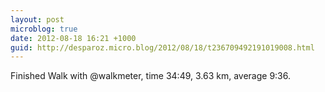 ```yaml
---
layout: post
microblog: true
date: 2012-08-18 16:21 +1000
guid: http://desparoz.micro.blog/2012/08/18/t236709492191019008.html
---
```

Finished Walk with @walkmeter, time 34:49, 3.63 km, average 9:36.
